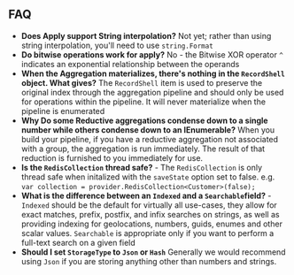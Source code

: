 ## FAQ

* **Does Apply support String interpolation?** Not yet; rather than using string interpolation, you'll need to use `string.Format`
* **Do bitwise operations work for apply?** No - the Bitwise XOR operator `^` indicates an exponential relationship between the operands
* **When the Aggregation materializes, there's nothing in the `RecordShell` object. What gives?** The `RecordShell` item is used to preserve the original index through the aggregation pipeline and should only be used for operations within the pipeline. It will never materialize when the pipeline is enumerated
* **Why Do some Reductive aggregations condense down to a single number while others condense down to an IEnumerable?** When you build your pipeline, if you have a reductive aggregation not associated with a group, the aggregation is run immediately. The result of that reduction is furnished to you immediately for use.
* **Is the `RedisCollection` thread safe?** - The `RedisCollection` is only thread safe when initalized with the `saveState` option set to false. e.g. `var collection = provider.RedisCollection<Customer>(false);`
* **What is the difference between an `Indexed` and a `Searchable`field?**  - `Indexed` should be the default for virtually all use-cases, they allow for exact matches, prefix, postfix, and infix searches on strings, as well as providing indexing for geolocations, numbers, guids, enumes and other scalar values. `Searchable` is appropriate only if you want to perform a full-text search on a given field
* **Should I set `StorageType` to `Json` or `Hash`** Generally we would recommend using `Json` if you are storing anything other than numbers and strings.
